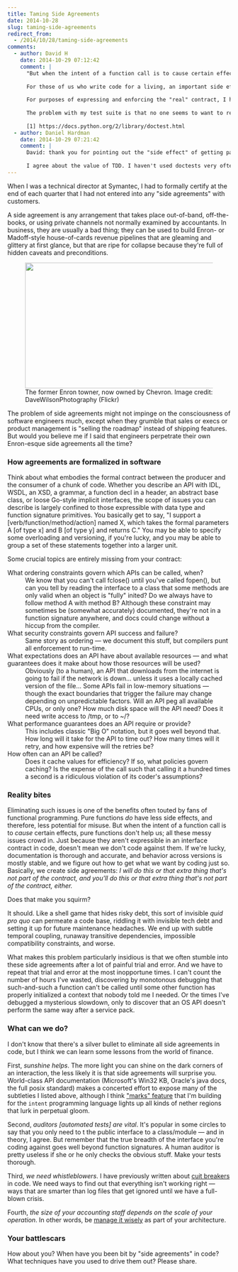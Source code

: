 ```yaml
---
title: Taming Side Agreements
date: 2014-10-28
slug: taming-side-agreements
redirect_from:
  - /2014/10/28/taming-side-agreements
comments:
  - author: David H
    date: 2014-10-29 07:12:42
    comment: |
      "But when the intent of a function call is to cause certain effects, pure functions don’t help us; all these messy issues crowd in."
      
      For those of us who write code for a living, an important side effect of a function is that the customer gives us money. I'm glad you said that there is no silver bullet, because that whole making-the-customer-happy thing is very difficult to automatically verify at compile time. :)
      
      For purposes of expressing and enforcing the "real" contract, I have found test-driven-development to be helpful. A docstring on a recent test: "The save() method creates a file that is only readable and writable by the owner." How's that for a contract?
      
      The problem with my test suite is that no one seems to want to read over my unit tests to see what the code does. :) Tests in one place are enforcing what docs in another place are saying, and hopefully the two match. Python doctests [1] can help with this, for certain types of tests and certain types of code.
      
      [1] https://docs.python.org/2/library/doctest.html
  - author: Daniel Hardman
    date: 2014-10-29 07:21:42
    comment: |
      David: thank you for pointing out the "side effect" of getting paid. Very à propos! :-)
      
      I agree about the value of TDD. I haven't used doctests very often, but I am at a loss to explain why &mdash; they're quite nifty. One thing that I particularly like about them is that they are embedded in the code, *not* stored in a separate file. This makes it more likely that a programmer will actually read/be aware of the semantics they enforce.
---
```

When I was a technical director at Symantec, I had to formally certify at the end of each quarter that I had not entered into any "side agreements" with customers.

A side agreement is any arrangement that takes place out-of-band, off-the-books, or using private channels not normally examined by accountants. In business, they are usually a bad thing; they can be used to build Enron- or Madoff-style house-of-cards revenue pipelines that are gleaming and glittery at first glance, but that are ripe for collapse because they're full of hidden caveats and preconditions.

<figure><img src="https://farm4.staticflickr.com/3593/3389046866_c642884f48_z_d.jpg" width="640" height="283" /><figcaption>The former Enron towner, now owned by Chevron. Image credit: DaveWilsonPhotography (Flickr)</figcaption></figure>

The problem of side agreements might not impinge on the consciousness of software engineers much, except when they grumble that sales or execs or product management is "selling the roadmap" instead of shipping features. But would you believe me if I said that engineers perpetrate their own Enron-esque side agreements all the time?



<h3>How agreements are formalized in software</h3>

Think about what embodies the formal contract between the producer and the consumer of a chunk of code. Whether you describe an API with IDL, WSDL, an XSD, a grammar, a function decl in a header, an abstract base class, or loose Go-style implicit interfaces, the scope of issues you can describe is largely confined to those expressible with data type and function signature primitives. You basically get to say, "I support a [verb/function/method/action] named X, which takes the formal parameters A [of type x] and B [of type y] and returns C." You may be able to specify some overloading and versioning, if you're lucky, and you may be able to group a set of these statements together into a larger unit.

Some crucial topics are entirely missing from your contract:

<dl>
<dt>What ordering constraints govern which APIs can be called, when?</dt>
<dd>We know that you can't call fclose() until you've called fopen(), but can you tell by reading the interface to a class that some methods are only valid when an object is "fully" inited? Do we always have to follow method A with method B? Although these constraint may sometimes be (somewhat accurately) documented, they're not in a function signature anywhere, and docs could change without a hiccup from the compiler.</dd>
<dt>What security constraints govern API success and failure?</dt>
<dd>Same story as ordering &mdash; we document this stuff, but compilers punt all enforcement to run-time.</dd>
<dt>What expectations does an API have about available resources &mdash; and what guarantees does it make about how those resources will be used?</dt>
<dd>Obviously (to a human), an API that downloads from the internet is going to fail if the network is down... unless it uses a locally cached version of the file... Some APIs fail in low-memory situations &mdash; though the exact boundaries that trigger the failure may change depending on unpredictable factors. Will an API peg all available CPUs, or only one? How much disk space will the API need? Does it need write access to /tmp, or to ~/?</dd>
<dt>What performance guarantees does an API require or provide?</dt>
<dd>This includes classic "Big O" notation, but it goes well beyond that. How long will it take for the API to time out? How many times will it retry, and how expensive will the retries be?</dd>
<dt>How often can an API be called?</dt>
<dd>Does it cache values for efficiency? If so, what policies govern caching? Is the expense of the call such that calling it a hundred times a second is a ridiculous violation of its coder's assumptions?</dd>
</dl>

<h3>Reality bites</h3>

Eliminating such issues is one of the benefits often touted by fans of functional programming. Pure functions <em>do</em> have less side effects, and therefore, less potential for misuse. But when the intent of a function call is to <em>cause</em> certain effects, pure functions don't help us; all these messy issues crowd in. Just because they aren't expressible in an interface contract in code, doesn't mean we don't code against them. If we're lucky, documentation is thorough and accurate, and behavior across versions is mostly stable, and we figure out how to get what we want by coding just so. Basically, we create side agreements: <em>I will do this or that extra thing that's not part of the contract, and you'll do this or that extra thing that's not part of the contract, either.</em>

Does that make you squirm?

It should. Like a shell game that hides risky debt, this sort of invisible <em>quid pro quo</em> can permeate a code base, riddling it with invisible tech debt and setting it up for future maintenance headaches. We end up with subtle temporal coupling, runaway transitive dependencies, impossible compatibility constraints, and worse.

What makes this problem particularly insidious is that we often stumble into these side agreements after a lot of painful trial and error. And we have to repeat that trial and error at the most inopportune times. I can't count the number of hours I've wasted, discovering by monotonous debugging that such-and-such a function can't be called until some other function has properly initialized a context that nobody told me I needed. Or the times I've debugged a mysterious slowdown, only to discover that an OS API doesn't perform the same way after a service pack.

<h3>What can we do?</h3>

I don't know that there's a silver bullet to eliminate all side agreements in code, but I think we can learn some lessons from the world of finance.

First, <em>sunshine helps</em>. The more light you can shine on the dark corners of an interaction, the less likely it is that side agreements will surprise you. World-class API documentation (Microsoft's Win32 KB, Oracle's java docs, the full posix standard) makes a concerted effort to expose many of the subtleties I listed above, although I think <a href="mountains-molehills-and-markedness.md" title="Mountains, Molehills, and Markedness">"marks" feature</a> that I'm building for the <code>intent</code> programming language lights up all kinds of nether regions that lurk in perpetual gloom.

Second, <em>auditors [automated tests] are vital</em>. It's popular in some circles to say that you only need to t the public interface to a class/module &mdash; and in theory, I agree. But remember that the true breadth of the interface you're coding against goes well beyond function signatures. A human auditor is pretty useless if she or he only checks the obvious stuff. Make your tests thorough.

Third, <em>we need whistleblowers</em>. I have previously written about <a href="dont-forget-the-circuit-breakers.md" title="Don’t forget the circuit breakers">cuit breakers</a> in code. We need ways to find out that everything isn't working right &mdash; ways that are smarter than log files that get ignored until we have a full-blown crisis.

Fourth, <em>the size of your accounting staff depends on the scale of your operation</em>. In other words, be <a href="architects-manage-risk-like-a-vegas-bookie.md" title="Architects: manage risk like a Vegas bookie">manage it wisely</a> as part of your architecture.

<h3>Your battlescars</h3>

How about you? When have you been bit by "side agreements" in code? What techniques have you used to drive them out? Please share.
